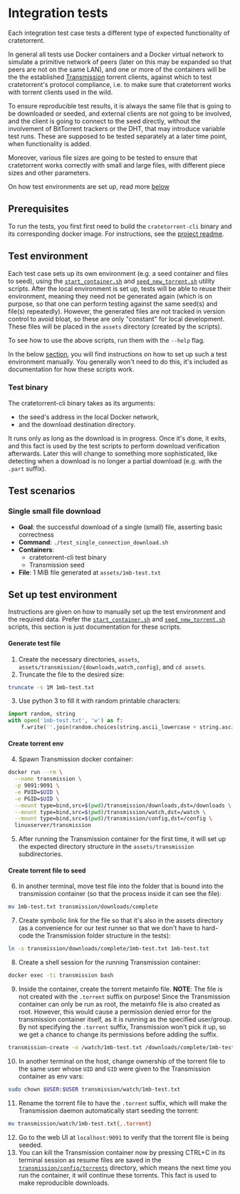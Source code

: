# Integration tests

Each integration test case tests a different type of expected functionality of
cratetorrent.

In general all tests use Docker containers and a Docker virtual network to
simulate a primitive network of peers (later on this may be expanded so that
peers are not on the same LAN), and one or more of the containers will be the
the established
[Transmission](https://manpages.ubuntu.com/manpages/bionic/man1/transmission-cli.1.html)
torrent clients, against which to test cratetorrent's protocol compliance, i.e.
to make sure that cratetorrent works with torrent clients used in the wild.

To ensure reproducible test results, it is always the same file that is going to
be downloaded or seeded, and external clients are not going to be involved, and
the client is going to connect to the seed directly, without the involvement of
BitTorrent trackers or the DHT, that may introduce variable test runs. These are
supposed to be tested separately at a later time point, when functionality is
added.

Moreover, various file sizes are going to be tested to ensure that
cratetorrent works correctly with small and large files, with different piece
sizes and other parameters.

On how test environments are set up, read more [below](#set-up-test-environment)


## Prerequisites

To run the tests, you first first need to build the `cratetorrent-cli` binary
and its corresponding docker image. For instructions, see the [project
readme](../README.md).


## Test environment

Each test case sets up its own environment (e.g. a seed container and files to
seed), using the [`start_container.sh`](./start_container.sh) and
[`seed_new_torrent.sh`](./seed_new_torrent.sh) utility scripts. After the local
environment is set up, tests will be able to reuse their environment, meaning
they need not be generated again (which is on purpose, so that one can perform
testing against the same seed(s) and file(s) repeatedly). However, the generated
files are not tracked in version control to avoid bloat, so these are only
"constant" for local development. These files will be placed in the `assets`
directory (created by the scripts).

To see how to use the above scripts, run them with the `--help` flag.

In the below [section](#set-up-test-environment), you will find instructions on
how to set up such a test environment manually. You generally won't need to do
this, it's included as documentation for how these scripts work.

### Test binary

The cratetorrent-cli binary takes as its arguments:
- the seed's address in the local Docker network,
- and the download destination directory.

It runs only as long as the download is in progress. Once it's
done, it exits, and this fact is used by the test scripts to perform download
verification afterwards. Later this will change to something more sophisticated,
like detecting when a download is no longer a partial download (e.g. with the
`.part` suffix).


## Test scenarios

### Single small file download

- **Goal**: the successful download of a single (small) file, asserting basic
  correctness
- **Command**: `./test_single_connection_download.sh`
- **Containers**:
  - cratetorrent-cli test binary
  - Transmission seed
- **File**: 1 MiB file generated at `assets/1mb-test.txt`


## Set up test environment

Instructions are given on how to manually set up the test environment and the required
data. Prefer the [`start_container.sh`](./start_container.sh) and
[`seed_new_torrent.sh`](./seed_new_torrent.sh) scripts, this section is just
documentation for these scripts.

#### Generate test file
1. Create the necessary directories, `assets`,
   `assets/transmission/{downloads,watch,config}`, and `cd assets`.
2. Truncate the file to the desired size:
  ```bash
  truncate -s 1M 1mb-test.txt
  ```
3. Use python 3 to fill it with random printable characters:
  ```python
  import random, string
  with open('1mb-test.txt', 'w') as f:
      f.write(''.join(random.choices(string.ascii_lowercase + string.ascii_uppercase + string.digits, k=1048576)))
  ```

#### Create torrent env
4. Spawn Transmission docker container:
  ```bash
  docker run --rm \
    --name transmission \
    -p 9091:9091 \
    -e PUID=$UID \
    -e PGID=$UID \
    --mount type=bind,src=$(pwd)/transmission/downloads,dst=/downloads \
    --mount type=bind,src=$(pwd)/transmission/watch,dst=/watch \
    --mount type=bind,src=$(pwd)/transmission/config,dst=/config \
    linuxserver/transmission
  ```
5. After running the Transmission container for the first time, it will set up
   the expected directory structure in the `assets/transmission`
   subdirectories.

#### Create torrent file to seed
6. In another terminal, move test file into the folder that is bound into the
   transmission container (so that the process inside it can see the file):
  ```bash
  mv 1mb-test.txt transmission/downloads/complete
  ```
7. Create symbolic link for the file so that it's also in the assets directory
   (as a convenience for our test runner so that we don't have to hard-code the
   Transmission folder structure in the tests):
  ```bash
  ln -s transmission/downloads/complete/1mb-test.txt 1mb-test.txt
  ```
8. Create a shell session for the running Transmission container:
  ```bash
  docker exec -ti transmission bash
  ```
9. Inside the container, create the torrent metainfo file. **NOTE**: The file is
   not created with the `.torrent` suffix on purpose! Since the Transmission
   container can only be run as root, the metainfo file is also created as root.
   However, this would cause a permission denied error for the transmission
   container itself, as it is running as the specified user/group.
   By not specifying the `.torrent` suffix, Transmission won't pick it up, so we
   get a chance to change its permissions before adding the suffix. 
  ```bash
  transmission-create -o /watch/1mb-test.txt /downloads/complete/1mb-test.txt
  ```
10. In another terminal on the host, change ownership of the torrent file to the
   same user whose `UID` and `GID` were given to the Transmission container as
   env vars:
  ```bash
  sudo chown $USER:$USER transmission/watch/1mb-test.txt
  ```
11. Rename the torrent file to have the `.torrent` suffix, which will make the
    Transmission daemon automatically start seeding the torrent:
  ```bash
  mv transmission/watch/1mb-test.txt{,.torrent}
  ```
12. Go to the web UI at `localhost:9091` to verify that the torrent file is being
   seeded.
13. You can kill the Transmission container now by pressing CTRL+C in its
    terminal session as resume files are saved in the
    [`transmission/config/torrents`](`assets/transmission/config/torrents`)
    directory, which means the next time you run the container, it will continue
    these torrents. This fact is used to make reproducible downloads.
